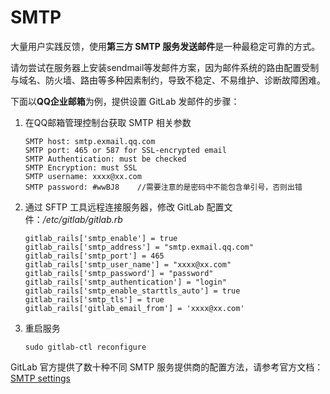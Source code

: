 # SMTP

大量用户实践反馈，使用**第三方 SMTP 服务发送邮件**是一种最稳定可靠的方式。  

请勿尝试在服务器上安装sendmail等发邮件方案，因为邮件系统的路由配置受制与域名、防火墙、路由等多种因素制约，导致不稳定、不易维护、诊断故障困难。

下面以**QQ企业邮箱**为例，提供设置 GitLab 发邮件的步骤：

1. 在QQ邮箱管理控制台获取 SMTP 相关参数
   ```
   SMTP host: smtp.exmail.qq.com
   SMTP port: 465 or 587 for SSL-encrypted email
   SMTP Authentication: must be checked
   SMTP Encryption: must SSL
   SMTP username: xxxx@xx.com
   SMTP password: #wwBJ8    //需要注意的是密码中不能包含单引号，否则出错
   ```
2. 通过 SFTP 工具远程连接服务器，修改 GitLab 配置文件：*/etc/gitlab/gitlab.rb*
   ```
   gitlab_rails['smtp_enable'] = true
   gitlab_rails['smtp_address'] = "smtp.exmail.qq.com"
   gitlab_rails['smtp_port'] = 465
   gitlab_rails['smtp_user_name'] = "xxxx@xx.com"
   gitlab_rails['smtp_password'] = "password"
   gitlab_rails['smtp_authentication'] = "login"
   gitlab_rails['smtp_enable_starttls_auto'] = true
   gitlab_rails['smtp_tls'] = true
   gitlab_rails['gitlab_email_from'] = 'xxxx@xx.com'
   ```
4. 重启服务
   ```
   sudo gitlab-ctl reconfigure
   ```

GitLab 官方提供了数十种不同 SMTP 服务提供商的配置方法，请参考官方文档： [SMTP settings](https://docs.gitlab.com/omnibus/settings/smtp.html)